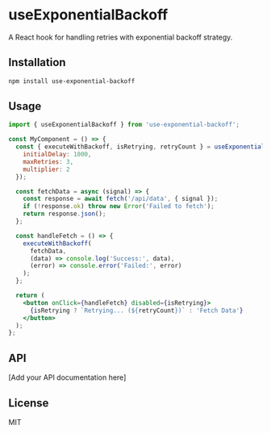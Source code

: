 # useExponentialBackoff

A React hook for handling retries with exponential backoff strategy.

## Installation

```bash
npm install use-exponential-backoff
```


## Usage
```jsx
import { useExponentialBackoff } from 'use-exponential-backoff';

const MyComponent = () => {
  const { executeWithBackoff, isRetrying, retryCount } = useExponentialBackoff({
    initialDelay: 1000,
    maxRetries: 3,
    multiplier: 2
  });

  const fetchData = async (signal) => {
    const response = await fetch('/api/data', { signal });
    if (!response.ok) throw new Error('Failed to fetch');
    return response.json();
  };

  const handleFetch = () => {
    executeWithBackoff(
      fetchData,
      (data) => console.log('Success:', data),
      (error) => console.error('Failed:', error)
    );
  };

  return (
    <button onClick={handleFetch} disabled={isRetrying}>
      {isRetrying ? `Retrying... (${retryCount})` : 'Fetch Data'}
    </button>
  );
};
```

## API
[Add your API documentation here]

## License
MIT
